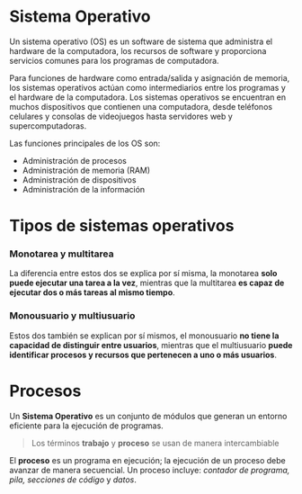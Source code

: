 # Sistema Operativo
Un sistema operativo (OS) es un software de sistema que administra el hardware de la computadora, los recursos de software y proporciona servicios comunes para los programas de computadora. 

Para funciones de hardware como entrada/salida y asignación de memoria, los sistemas operativos actúan como intermediarios entre los programas y el hardware de la computadora. Los sistemas operativos se encuentran en muchos dispositivos que contienen una computadora, desde teléfonos celulares y consolas de videojuegos hasta servidores web y supercomputadoras.

Las funciones principales de los OS son:
- Administración de procesos
- Administración de memoria (RAM)
- Administración de dispositivos
- Administración de la información

# Tipos de sistemas operativos
### Monotarea y multitarea
La diferencia entre estos dos se explica por sí misma, la monotarea **solo puede ejecutar una tarea a la vez**, mientras que la multitarea **es capaz de ejecutar dos o más tareas al mismo tiempo**.

### Monousuario y multiusuario
Estos dos también se explican por sí mismos, el monousuario **no tiene la capacidad de distinguir entre usuarios**, mientras que el multiusuario **puede identificar procesos y recursos que pertenecen a uno o más usuarios**.

# Procesos
Un **Sistema Operativo** es un conjunto de módulos que generan un entorno eficiente para la ejecución de programas.

> Los términos **trabajo** y **proceso** se usan de manera intercambiable 

El **proceso** es un programa en ejecución; la ejecución de un proceso debe avanzar de manera secuencial. Un proceso incluye: *contador de programa, pila, secciones de código* y *datos*.